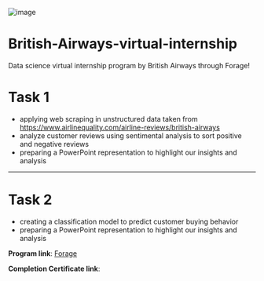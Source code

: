 
![image](https://user-images.githubusercontent.com/68168071/208015626-505dc939-4551-4ccc-a60e-18827d60bf66.png)

# British-Airways-virtual-internship
Data science virtual internship program by British Airways through Forage!

# Task 1 
- applying web scraping in unstructured data taken from https://www.airlinequality.com/airline-reviews/british-airways
- analyze customer reviews using sentimental analysis to sort positive and negative reviews
- preparing a PowerPoint representation to highlight our insights and analysis
--------------------------------------------------------------------------------------------------------------------------------------

# Task 2  
- creating a classification model to predict customer buying behavior
- preparing a PowerPoint representation to highlight our insights and analysis

**Program link**: [Forage](https://www.theforage.com/virtual-internships/prototype/NjynCWzGSaWXQCxSX/Data-Science?ref=87jnjsrQEx6guHcaq)

**Completion Certificate link**: 
